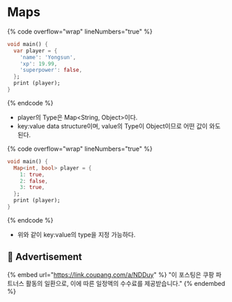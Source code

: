# Maps

{% code overflow="wrap" lineNumbers="true" %}
```dart
void main() {
  var player = {
    'name': 'Yongsun',
    'xp': 19.99,
    'superpower': false,
  };
  print (player);
}
```
{% endcode %}

* player의 Type은 Map\<String, Object>이다.
* key:value data structure이며, value의 Type이 Object이므로 어떤 값이 와도 된다.

{% code overflow="wrap" lineNumbers="true" %}
```dart
void main() {
  Map<int, bool> player = {
    1: true,
    2: false,
    3: true,
  };
  print (player);
}
```
{% endcode %}

* 위와 같이 key:value의 type을 지정 가능하다.

## :gift: Advertisement

{% embed url="https://link.coupang.com/a/NDDuy" %}
"이 포스팅은 쿠팡 파트너스 활동의 일환으로, 이에 따른 일정액의 수수료를 제공받습니다."
{% endembed %}
